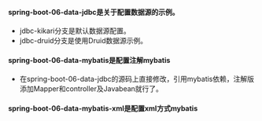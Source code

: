 #### spring-boot-06-data-jdbc是关于配置数据源的示例。  
* jdbc-kikari分支是默认数据源配置。  
* jdbc-druid分支是使用Druid数据源示例。

#### spring-boot-06-data-mybatis是配置注解mybatis
* 在spring-boot-06-data-jdbc的源码上直接修改，引用mybatis依赖，注解版添加Mapper和controller及Javabean就行了。

#### spring-boot-06-data-mybatis-xml是配置xml方式mybatis

